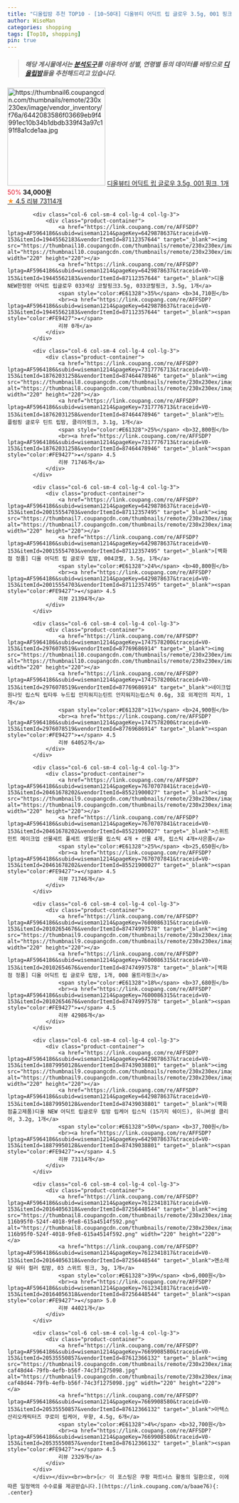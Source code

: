 ```yaml
---
title: "디올립밤 추천 TOP10 - [10~50대] 디올뷰티 어딕트 립 글로우 3.5g, 001 핑크, 1개"
author: WiseMan
categories: shopping
tags: [Top10, shopping]
pin: true
---
```


> ##### 해당 게시물에서는 [**분석도구**](https://itemscout.io/)를 이용하여 **성별**, **연령별** 등의 데이터를 바탕으로 [**디올립밤**](https://link.coupang.com/a/baae76)들을 추천해드리고 있습니다.
<div class="container"><div class="row">
            <div class="col-6 col-sm-4 col-lg-4 col-lg-3">
                <div class="product-container">
                    <a href="https://link.coupang.com/re/AFFSDP?lptag=AF5964186&subid=wiseman1214&pageKey=6429878637&traceid=V0-153&itemId=19505774604&vendorItemId=87112357490" target="_blank"><img src="https://thumbnail6.coupangcdn.com/thumbnails/remote/230x230ex/image/vendor_inventory/f76a/6442083586f03669eb9f4991ec10b34b1dbdb339f43a97c191f8a1cde1aa.jpg" alt="https://thumbnail6.coupangcdn.com/thumbnails/remote/230x230ex/image/vendor_inventory/f76a/6442083586f03669eb9f4991ec10b34b1dbdb339f43a97c191f8a1cde1aa.jpg" width="220" height="220"></a>
                    <a href="https://link.coupang.com/re/AFFSDP?lptag=AF5964186&subid=wiseman1214&pageKey=6429878637&traceid=V0-153&itemId=19505774604&vendorItemId=87112357490" target="_blank">디올뷰티 어딕트 립 글로우 3.5g, 001 핑크, 1개</a>
                    <span style="color:#E61328">50%</span> <b>34,000원</b>
                    <br><a href="https://link.coupang.com/re/AFFSDP?lptag=AF5964186&subid=wiseman1214&pageKey=6429878637&traceid=V0-153&itemId=19505774604&vendorItemId=87112357490" target="_blank"><span style="color:#FE9427">★</span> 4.5
                    리뷰 73114개</a>
                </div>
            </div>
            
            <div class="col-6 col-sm-4 col-lg-4 col-lg-3">
                <div class="product-container">
                    <a href="https://link.coupang.com/re/AFFSDP?lptag=AF5964186&subid=wiseman1214&pageKey=6429878637&traceid=V0-153&itemId=19445562183&vendorItemId=87112357644" target="_blank"><img src="https://thumbnail10.coupangcdn.com/thumbnails/remote/230x230ex/image/vendor_inventory/1dd1/ebe317772d4baf1992c41c6ce15a54d607243728c4ede09b5574919abcb0.jpg" alt="https://thumbnail10.coupangcdn.com/thumbnails/remote/230x230ex/image/vendor_inventory/1dd1/ebe317772d4baf1992c41c6ce15a54d607243728c4ede09b5574919abcb0.jpg" width="220" height="220"></a>
                    <a href="https://link.coupang.com/re/AFFSDP?lptag=AF5964186&subid=wiseman1214&pageKey=6429878637&traceid=V0-153&itemId=19445562183&vendorItemId=87112357644" target="_blank">디올NEW한정판 어딕트 립글로우 033색상 코랄핑크3.5g, 033코랄핑크, 3.5g, 1개</a>
                    <span style="color:#E61328">35%</span> <b>34,710원</b>
                    <br><a href="https://link.coupang.com/re/AFFSDP?lptag=AF5964186&subid=wiseman1214&pageKey=6429878637&traceid=V0-153&itemId=19445562183&vendorItemId=87112357644" target="_blank"><span style="color:#FE9427">★</span> 
                    리뷰 0개</a>
                </div>
            </div>
            
            <div class="col-6 col-sm-4 col-lg-4 col-lg-3">
                <div class="product-container">
                    <a href="https://link.coupang.com/re/AFFSDP?lptag=AF5964186&subid=wiseman1214&pageKey=7317776713&traceid=V0-153&itemId=18762031258&vendorItemId=87464478946" target="_blank"><img src="https://thumbnail8.coupangcdn.com/thumbnails/remote/230x230ex/image/vendor_inventory/9f81/e1f6cdaee9b3f8d542191fd915ee6763309d9b07184f982060347dd4950a.jpg" alt="https://thumbnail8.coupangcdn.com/thumbnails/remote/230x230ex/image/vendor_inventory/9f81/e1f6cdaee9b3f8d542191fd915ee6763309d9b07184f982060347dd4950a.jpg" width="220" height="220"></a>
                    <a href="https://link.coupang.com/re/AFFSDP?lptag=AF5964186&subid=wiseman1214&pageKey=7317776713&traceid=V0-153&itemId=18762031258&vendorItemId=87464478946" target="_blank">빈느 플럼핑 글로우 틴트 립밤, 클리어핑크, 3.1g, 1개</a>
                    <span style="color:#E61328">25%</span> <b>32,800원</b>
                    <br><a href="https://link.coupang.com/re/AFFSDP?lptag=AF5964186&subid=wiseman1214&pageKey=7317776713&traceid=V0-153&itemId=18762031258&vendorItemId=87464478946" target="_blank"><span style="color:#FE9427">★</span> 4.5
                    리뷰 71746개</a>
                </div>
            </div>
            
            <div class="col-6 col-sm-4 col-lg-4 col-lg-3">
                <div class="product-container">
                    <a href="https://link.coupang.com/re/AFFSDP?lptag=AF5964186&subid=wiseman1214&pageKey=6429878637&traceid=V0-153&itemId=20015554703&vendorItemId=87112357495" target="_blank"><img src="https://thumbnail7.coupangcdn.com/thumbnails/remote/230x230ex/image/vendor_inventory/9d65/6a0e071bf10167f57687f4d0ab6b2c24d8903e954702b1e6cb093d9519c6.jpg" alt="https://thumbnail7.coupangcdn.com/thumbnails/remote/230x230ex/image/vendor_inventory/9d65/6a0e071bf10167f57687f4d0ab6b2c24d8903e954702b1e6cb093d9519c6.jpg" width="220" height="220"></a>
                    <a href="https://link.coupang.com/re/AFFSDP?lptag=AF5964186&subid=wiseman1214&pageKey=6429878637&traceid=V0-153&itemId=20015554703&vendorItemId=87112357495" target="_blank">[백화점 정품] 디올 어딕트 립 글로우 립밤, 004코랄, 3.5g, 1개</a>
                    <span style="color:#E61328">24%</span> <b>40,800원</b>
                    <br><a href="https://link.coupang.com/re/AFFSDP?lptag=AF5964186&subid=wiseman1214&pageKey=6429878637&traceid=V0-153&itemId=20015554703&vendorItemId=87112357495" target="_blank"><span style="color:#FE9427">★</span> 4.5
                    리뷰 21394개</a>
                </div>
            </div>
            
            <div class="col-6 col-sm-4 col-lg-4 col-lg-3">
                <div class="product-container">
                    <a href="https://link.coupang.com/re/AFFSDP?lptag=AF5964186&subid=wiseman1214&pageKey=1747578200&traceid=V0-153&itemId=2976078519&vendorItemId=87769686914" target="_blank"><img src="https://thumbnail10.coupangcdn.com/thumbnails/remote/230x230ex/image/vendor_inventory/0c54/f7781d43d6172162104af62b6bd0ad5a80b3b87d92629f22fc852b51b820.jpg" alt="https://thumbnail10.coupangcdn.com/thumbnails/remote/230x230ex/image/vendor_inventory/0c54/f7781d43d6172162104af62b6bd0ad5a80b3b87d92629f22fc852b51b820.jpg" width="220" height="220"></a>
                    <a href="https://link.coupang.com/re/AFFSDP?lptag=AF5964186&subid=wiseman1214&pageKey=1747578200&traceid=V0-153&itemId=2976078519&vendorItemId=87769686914" target="_blank">네이크업 원나잇 립스틱 립타투 누드립 안지워지는틴트 안지워지는립스틱 0.6g, 3호 외계인의 피치, 1개</a>
                    <span style="color:#E61328">11%</span> <b>24,900원</b>
                    <br><a href="https://link.coupang.com/re/AFFSDP?lptag=AF5964186&subid=wiseman1214&pageKey=1747578200&traceid=V0-153&itemId=2976078519&vendorItemId=87769686914" target="_blank"><span style="color:#FE9427">★</span> 4.5
                    리뷰 64052개</a>
                </div>
            </div>
            
            <div class="col-6 col-sm-4 col-lg-4 col-lg-3">
                <div class="product-container">
                    <a href="https://link.coupang.com/re/AFFSDP?lptag=AF5964186&subid=wiseman1214&pageKey=7670707841&traceid=V0-153&itemId=20461678202&vendorItemId=85521900027" target="_blank"><img src="https://thumbnail9.coupangcdn.com/thumbnails/remote/230x230ex/image/vendor_inventory/400c/3c914fe8a9b0d563c501210cd6f929a1570420f751fd2a91eeb1acf664d5.jpg" alt="https://thumbnail9.coupangcdn.com/thumbnails/remote/230x230ex/image/vendor_inventory/400c/3c914fe8a9b0d563c501210cd6f929a1570420f751fd2a91eeb1acf664d5.jpg" width="220" height="220"></a>
                    <a href="https://link.coupang.com/re/AFFSDP?lptag=AF5964186&subid=wiseman1214&pageKey=7670707841&traceid=V0-153&itemId=20461678202&vendorItemId=85521900027" target="_blank">스위트민트 메이크업 선물세트 풀세트 생일선물 립스틱 4개 + 선물 4개, 립스틱 4개+사은품</a>
                    <span style="color:#E61328">25%</span> <b>25,650원</b>
                    <br><a href="https://link.coupang.com/re/AFFSDP?lptag=AF5964186&subid=wiseman1214&pageKey=7670707841&traceid=V0-153&itemId=20461678202&vendorItemId=85521900027" target="_blank"><span style="color:#FE9427">★</span> 4.5
                    리뷰 71746개</a>
                </div>
            </div>
            
            <div class="col-6 col-sm-4 col-lg-4 col-lg-3">
                <div class="product-container">
                    <a href="https://link.coupang.com/re/AFFSDP?lptag=AF5964186&subid=wiseman1214&pageKey=7600086315&traceid=V0-153&itemId=20102654676&vendorItemId=87474997578" target="_blank"><img src="https://thumbnail9.coupangcdn.com/thumbnails/remote/230x230ex/image/vendor_inventory/5b72/3262b82f775bbbcc62b07903e19e6a68cc0791c368362a875e18a4acb19a.jpg" alt="https://thumbnail9.coupangcdn.com/thumbnails/remote/230x230ex/image/vendor_inventory/5b72/3262b82f775bbbcc62b07903e19e6a68cc0791c368362a875e18a4acb19a.jpg" width="220" height="220"></a>
                    <a href="https://link.coupang.com/re/AFFSDP?lptag=AF5964186&subid=wiseman1214&pageKey=7600086315&traceid=V0-153&itemId=20102654676&vendorItemId=87474997578" target="_blank">[백화점 정품] 디올 어딕트 립 글로우 립밤, 1개, 008 울트라핑크</a>
                    <span style="color:#E61328">18%</span> <b>37,680원</b>
                    <br><a href="https://link.coupang.com/re/AFFSDP?lptag=AF5964186&subid=wiseman1214&pageKey=7600086315&traceid=V0-153&itemId=20102654676&vendorItemId=87474997578" target="_blank"><span style="color:#FE9427">★</span> 4.5
                    리뷰 42986개</a>
                </div>
            </div>
            
            <div class="col-6 col-sm-4 col-lg-4 col-lg-3">
                <div class="product-container">
                    <a href="https://link.coupang.com/re/AFFSDP?lptag=AF5964186&subid=wiseman1214&pageKey=6429878637&traceid=V0-153&itemId=18879950128&vendorItemId=87439038801" target="_blank"><img src="https://thumbnail9.coupangcdn.com/thumbnails/remote/230x230ex/image/vendor_inventory/c180/c50c0bd07d0a2e8edca749148d7aaa882d4053ee8130475fba8ccfabfd9b.jpg" alt="https://thumbnail9.coupangcdn.com/thumbnails/remote/230x230ex/image/vendor_inventory/c180/c50c0bd07d0a2e8edca749148d7aaa882d4053ee8130475fba8ccfabfd9b.jpg" width="220" height="220"></a>
                    <a href="https://link.coupang.com/re/AFFSDP?lptag=AF5964186&subid=wiseman1214&pageKey=6429878637&traceid=V0-153&itemId=18879950128&vendorItemId=87439038801" target="_blank">(백화점출고제품)디올 NEW 어딕트 립글로우 립밤 립케어 립스틱 (15가지 쉐이드), 유니버셜 클리어, 3.2g, 1개</a>
                    <span style="color:#E61328">50%</span> <b>37,700원</b>
                    <br><a href="https://link.coupang.com/re/AFFSDP?lptag=AF5964186&subid=wiseman1214&pageKey=6429878637&traceid=V0-153&itemId=18879950128&vendorItemId=87439038801" target="_blank"><span style="color:#FE9427">★</span> 4.5
                    리뷰 73114개</a>
                </div>
            </div>
            
            <div class="col-6 col-sm-4 col-lg-4 col-lg-3">
                <div class="product-container">
                    <a href="https://link.coupang.com/re/AFFSDP?lptag=AF5964186&subid=wiseman1214&pageKey=7612341817&traceid=V0-153&itemId=20164056318&vendorItemId=87256448544" target="_blank"><img src="https://thumbnail8.coupangcdn.com/thumbnails/remote/230x230ex/image/retail/images/2155780428740426-116b95f0-524f-4018-9fe8-615a4514f592.png" alt="https://thumbnail8.coupangcdn.com/thumbnails/remote/230x230ex/image/retail/images/2155780428740426-116b95f0-524f-4018-9fe8-615a4514f592.png" width="220" height="220"></a>
                    <a href="https://link.coupang.com/re/AFFSDP?lptag=AF5964186&subid=wiseman1214&pageKey=7612341817&traceid=V0-153&itemId=20164056318&vendorItemId=87256448544" target="_blank">멘소래담 워터 컬러 립밤, 03 스위트 핑크, 3g, 1개</a>
                    <span style="color:#E61328">39%</span> <b>6,000원</b>
                    <br><a href="https://link.coupang.com/re/AFFSDP?lptag=AF5964186&subid=wiseman1214&pageKey=7612341817&traceid=V0-153&itemId=20164056318&vendorItemId=87256448544" target="_blank"><span style="color:#FE9427">★</span> 5.0
                    리뷰 44021개</a>
                </div>
            </div>
            
            <div class="col-6 col-sm-4 col-lg-4 col-lg-3">
                <div class="product-container">
                    <a href="https://link.coupang.com/re/AFFSDP?lptag=AF5964186&subid=wiseman1214&pageKey=7669908580&traceid=V0-153&itemId=20535550857&vendorItemId=87612366132" target="_blank"><img src="https://thumbnail9.coupangcdn.com/thumbnails/remote/230x230ex/image/retail/images/7634316483191366-caf48d44-79fb-4efb-b56f-74c3f1275098.jpg" alt="https://thumbnail9.coupangcdn.com/thumbnails/remote/230x230ex/image/retail/images/7634316483191366-caf48d44-79fb-4efb-b56f-74c3f1275098.jpg" width="220" height="220"></a>
                    <a href="https://link.coupang.com/re/AFFSDP?lptag=AF5964186&subid=wiseman1214&pageKey=7669908580&traceid=V0-153&itemId=20535550857&vendorItemId=87612366132" target="_blank">아텍스 산리오캐릭터즈 쿠로미 립케어, 무향, 4.5g, 6개</a>
                    <span style="color:#E61328">4%</span> <b>32,700원</b>
                    <br><a href="https://link.coupang.com/re/AFFSDP?lptag=AF5964186&subid=wiseman1214&pageKey=7669908580&traceid=V0-153&itemId=20535550857&vendorItemId=87612366132" target="_blank"><span style="color:#FE9427">★</span> 4.5
                    리뷰 2329개</a>
                </div>
            </div>
            </div></div><br><br>[👉 이 포스팅은 쿠팡 파트너스 활동의 일환으로, 이에 따른 일정액의 수수료를 제공받습니다.](https://link.coupang.com/a/baae76){: .center}